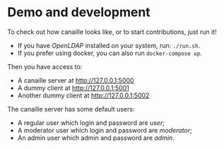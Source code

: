 # Demo and development

To check out how canaille looks like, or to start contributions, just run it!

- If you have *OpenLDAP* installed on your system, run: `./run.sh`.
- If you prefer using docker, you can also run `docker-compose up`.

Then you have access to:

- A canaille server at http://127.0.0.1:5000
- A dummy client at http://127.0.0.1:5001
- Another dummy client at http://127.0.0.1:5002

The canaille server has some default users:

- A regular user which login and password are *user*;
- A moderator user which login and password are *moderator*;
- An admin user which admin and password are *admin*.
